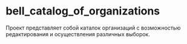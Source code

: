 # bell_catalog_of_organizations
Проект представляет собой каталок организаций с возможностью редактирования и осуществления различных выборок.
